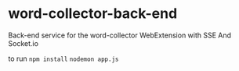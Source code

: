 # word-collector-back-end
Back-end service for the word-collector WebExtension with SSE And Socket.io


to run
`npm install`
`nodemon app.js`
